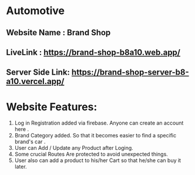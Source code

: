 
# Automotive

## Website Name : Brand Shop
## LiveLink : https://brand-shop-b8a10.web.app/
## Server Side Link: https://brand-shop-server-b8-a10.vercel.app/

# Website Features:
1. Log in Registration added via firebase. Anyone can create an account here . 
2. Brand Category added. So that it becomes easier to find a specific brand's car . 
3. User can Add / Update any Product after Loging.
4. Some crucial Routes Are protected to avoid unexpected things.
5. User also can add a product to his/her Cart so that he/she can buy it later.


